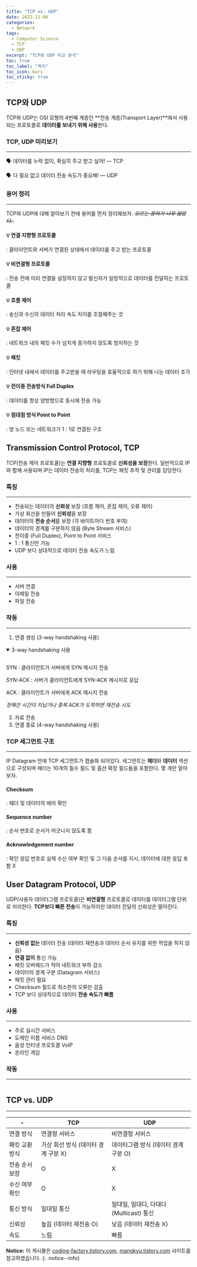 ```yaml
---
title: "TCP vs. UDP"
date: 2022-11-06
categories:
  - Network
tags:
  - Computer Science
  - TCP
  - UDP
excerpt: "TCP와 UDP 비교 분석"
toc: true
toc_label: "목차"
toc_icon: bars
toc_sticky: true
---
```


## TCP와 UDP

TCP와 UDP는 OSI 모형의 4번째 계층인 **전송 계층(Transport Layer)**에서 사용되는 프로토콜로 **데이터를 보내기 위해 사용**한다.

### TCP, UDP 미리보기

---

🗣️ 데이터를 누락 없이, 확실히 주고 받고 싶어! — TCP

🗣️ 다 필요 없고 데이터 전송 속도가 중요해! — UDP

### 용어 정리

---

TCP와 UDP에 대해 알아보기 전에 용어를 먼저 정리해보자. *~~모르는 용어가 너무 많았다..~~*

#### 💡 연결 지향형 프로토콜

: 클라이언트와 서버가 연결된 상태에서 데이터를 주고 받는 프로토콜

#### 💡 비연결형 프로토콜

: 전송 전에 미리 연결을 설정하지 않고 발신자가 일방적으로 데이터를 전달하는 프로토콜

#### 💡 흐름 제어

: 송신과 수신의 데이터 처리 속도 차이를 조절해주는 것

#### 💡 혼잡 제어

: 네트워크 내의 패킷 수가 넘치게 증가하지 않도록 방지하는 것

#### 💡 패킷

: 인터넷 내에서 데이터를 주고받을 때 라우팅을 효율적으로 하기 위해 나눈 데이터 조각

#### 💡 전이중 전송방식 Full Duplex

: 데이터를 항상 양방향으로 동시에 전송 가능

#### 💡 점대점 방식 Point to Point

: 양 노드 또는 네트워크가 1 : 1로 연결된 구조

## Transmission Control Protocol, TCP

TCP(전송 제어 프로토콜)는 **연결 지향형** 프로토콜로 **신뢰성을 보장**한다. 일반적으로 IP와 함께 사용되며 IP는 데이터 전송의 처리를, TCP는 패킷 추적 및 관리를 담당한다. 

### 특징

---

- 전송되는 데이터의 **신뢰성** 보장 (흐름 제어, 혼잡 제어, 오류 제어)
- 가상 회선을 만들어 **신뢰성**을 보장
- 데이터의 **전송 순서**를 보장 (각 바이트마다 번호 부여)
- 데이터의 경계를 구분하지 않음 (Byte Stream 서비스)
- 전이중 (Full Duplex), Point to Point 서비스
- 1 : 1 통신만 가능
- UDP 보다 상대적으로 데이터 전송 속도가 느림

### 사용

---

- 서버 연결
- 이메일 전송
- 파일 전송

### 작동

---

1. 연결 생성 (3-way handshaking 사용)

<details open>
<summary>3-way handshaking 사용</summary>
<div markdown="1">

<figure class="align-center">
  <img src="{{ site.url }}{{ site.baseurl }}/assets/images/cs/network/tcp-udp-01.png" alt="">
</figure>


SYN : 클라이언트가 서버에게 SYN 메시지 전송

SYN-ACK : 서버가 클라이언트에게 SYN-ACK 메시지로 응답

ACK : 클라이언트가 서버에게 ACK 메시지 전송

*정해진 시간이 지났거나 중복 ACK가 도착하면 재전송 시도*

</div>
</details>

2. 자료 전송
3. 연결 종료 (4-way handshaking 사용)

### TCP 세그먼트 구조

---

IP Datagram 안에 TCP 세그먼트가 캡슐화 되어있다. 세그먼트는 **헤더**와 **데이터** 섹션으로 구성되며 헤더는 10개의 필수 필드 및 옵션 확장 필드들을 포함한다. 몇 개만 알아보자.

#### Checksum

: 헤더 및 데이터의 에러 확인

#### Sequence number

: 순서 번호로 순서가 어긋나지 않도록 함

#### Acknowledgement number

: 확인 응답 번호로 실제 수신 여부 확인 및 그 다음 순서를 지시, 데이터에 대한 응답 포함 X

## User Datagram Protocol, UDP

UDP(사용자 데이터그램 프로토콜)은 **비연결형** 프로토콜로 데이터를 데이터그램 단위로 처리한다. **TCP보다 빠른 전송**이 가능하지만 데이터 전달의 신뢰성은 떨어진다. 

### 특징

---

- **신뢰성 없는** 데이터 전송 (데이터 재전송과 데이터 순서 유지를 위한 작업을 하지 않음)
- **연결 없이** 통신 가능
- 패킷 오버헤드가 적어 네트워크 부하 감소
- 데이터의 경계 구분 (Datagram 서비스)
- 패킷 관리 필요
- Checksum 필드로 최소한의 오류만 검출
- TCP 보다 상대적으로 데이터 **전송 속도가 빠름**

### 사용

---

- 주로 실시간 서비스
- 도메인 이름 서비스 DNS
- 음성 인터넷 프로토콜 VoIP
- 온라인 게임

### 작동

---

<figure class="align-center">
  <img src="{{ site.url }}{{ site.baseurl }}/assets/images/cs/network/tcp-udp-02.png" alt="">
</figure>

## TCP vs. UDP

---

| -              | TCP                                 | UDP                                    |
| -------------- | ----------------------------------- | -------------------------------------- |
| 연결 방식      | 연결형 서비스                       | 비연결형 서비스                        |
| 패킷 교환 방식 | 가상 회선 방식 (데이터 경계 구분 X) | 데이터그램 방식 (데이터 경계 구분 O)   |
| 전송 순서 보장 | O                                   | X                                      |
| 수신 여부 확인 | O                                   | X                                      |
| 통신 방식      | 일대일 통신                         | 일대일, 일대다, 다대다(Multicast) 통신 |
| 신뢰성         | 높음 (데이터 재전송 O)              | 낮음 (데이터 재전송 X)                 |
| 속도           | 느림                                | 빠름                                   |


**Notice:** 이 게시물은 [coding-factory.tistory.com](https://coding-factory.tistory.com/614), [mangkyu.tistory.com](https://mangkyu.tistory.com/15) 사이트를 참고하였습니다.
{: .notice--info}
